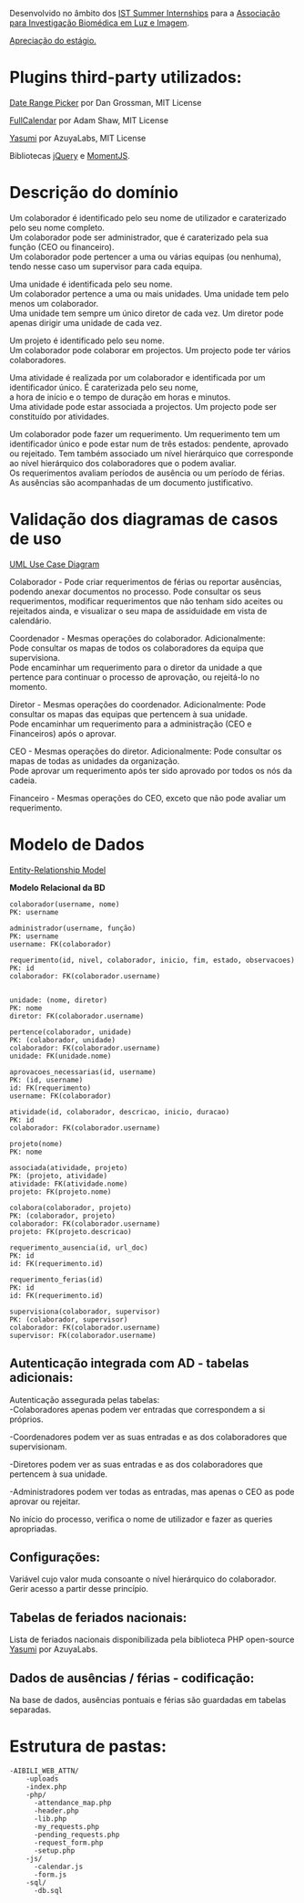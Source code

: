 Desenvolvido no âmbito dos [IST Summer Internships](https://istsi.org/) para a [Associação para Investigação Biomédica em Luz e Imagem](https://www.aibili.pt/).

[Apreciação do estágio.](https://github.com/HiveMindize/AIBILI_WEB_ATTN/blob/master/AIBILI_WEB_ATTN/docs/Aprecia%C3%A7%C3%A3o.pdf)

# Plugins third-party utilizados:
[Date Range Picker](http://www.daterangepicker.com/) por Dan Grossman, MIT License

[FullCalendar](https://fullcalendar.io/) por Adam Shaw, MIT License

[Yasumi](https://azuyalabs.github.io/yasumi/) por AzuyaLabs, MIT License

Bibliotecas [jQuery](https://jquery.com/) e [MomentJS](https://momentjs.com/).

# Descrição do domínio
Um colaborador é identificado pelo seu nome de utilizador e caraterizado pelo seu nome completo.  
Um colaborador pode ser administrador, que é caraterizado pela sua função (CEO ou financeiro).  
Um colaborador pode pertencer a uma ou várias equipas (ou nenhuma), tendo nesse caso um supervisor para cada equipa.  

Uma unidade é identificada pelo seu nome.  
Um colaborador pertence a uma ou mais unidades. Uma unidade tem pelo menos um colaborador.  
Uma unidade tem sempre um único diretor de cada vez. Um diretor pode apenas dirigir uma unidade de cada vez.  

Um projeto é identificado pelo seu nome.  
Um colaborador pode colaborar em projectos. Um projecto pode ter vários colaboradores.  

Uma atividade é realizada por um colaborador e identificada por um identificador único. É caraterizada pelo seu nome,  
a hora de início e o tempo de duração em horas e minutos.  
Uma atividade pode estar associada a projectos. Um projecto pode ser constituído por atividades.  

Um colaborador pode fazer um requerimento. Um requerimento tem um identificador único e pode estar num de três estados: pendente, aprovado ou rejeitado. Tem também associado um nível hierárquico que
corresponde ao nível hierárquico dos colaboradores que o podem avaliar.  
Os requerimentos avaliam períodos de ausência ou um período de férias. As ausências são  acompanhadas de um documento justificativo.  

# Validação dos diagramas de casos de uso
[UML Use Case Diagram](https://github.com/HiveMindize/AIBILI_WEB_ATTN/blob/master/AIBILI_WEB_ATTN/docs/UML%20Use%20Cases%20AIBILI_WEB_ATTN.pdf)

Colaborador - Pode criar requerimentos de férias ou reportar ausências, podendo anexar documentos no processo. Pode
                  consultar os seus requerimentos, modificar requerimentos que não tenham sido aceites ou rejeitados ainda, e
                  visualizar o seu mapa de assiduidade em vista de calendário.

Coordenador - Mesmas operações do colaborador. Adicionalmente:  
                  Pode consultar os mapas de todos os colaboradores da equipa que supervisiona.  
                  Pode encaminhar um requerimento para o diretor da unidade a que pertence para continuar o processo de
                  aprovação, ou rejeitá-lo no momento.

Diretor - Mesmas operações do coordenador. Adicionalmente:
              Pode consultar  os mapas das equipas que pertencem à sua unidade.  
              Pode encaminhar um requerimento para a administração (CEO e Financeiros) após o aprovar.

CEO - Mesmas operações do diretor. Adicionalmente:
          Pode consultar os mapas de todas as unidades da organização.  
          Pode aprovar um requerimento após ter sido aprovado por todos os nós da cadeia.

Financeiro - Mesmas operações do CEO, exceto que não pode avaliar um requerimento.


# Modelo de Dados
[Entity-Relationship Model](https://github.com/HiveMindize/AIBILI_WEB_ATTN/blob/master/AIBILI_WEB_ATTN/docs/ERD%20AIBILI_WEB_ATTN.pdf)

**Modelo Relacional da BD**

```
colaborador(username, nome)
PK: username

administrador(username, função)
PK: username
username: FK(colaborador)

requerimento(id, nivel, colaborador, inicio, fim, estado, observacoes)
PK: id
colaborador: FK(colaborador.username)


unidade: (nome, diretor)
PK: nome
diretor: FK(colaborador.username)

pertence(colaborador, unidade)
PK: (colaborador, unidade)
colaborador: FK(colaborador.username)
unidade: FK(unidade.nome)

aprovacoes_necessarias(id, username)
PK: (id, username)
id: FK(requerimento)
username: FK(colaborador)

atividade(id, colaborador, descricao, inicio, duracao)
PK: id 
colaborador: FK(colaborador.username)

projeto(nome)
PK: nome

associada(atividade, projeto)
PK: (projeto, atividade)
atividade: FK(atividade.nome)
projeto: FK(projeto.nome)

colabora(colaborador, projeto)
PK: (colaborador, projeto)
colaborador: FK(colaborador.username)
projeto: FK(projeto.descricao)

requerimento_ausencia(id, url_doc)
PK: id
id: FK(requerimento.id)

requerimento_ferias(id)
PK: id
id: FK(requerimento.id)

supervisiona(colaborador, supervisor)
PK: (colaborador, supervisor)
colaborador: FK(colaborador.username)
supervisor: FK(colaborador.username)
```

## Autenticação integrada com AD - tabelas adicionais:

Autenticação assegurada pelas tabelas:  
-Colaboradores apenas podem ver entradas que correspondem a si próprios. 

-Coordenadores podem ver as suas entradas e as dos colaboradores que supervisionam.

-Diretores podem ver as suas entradas e as dos colaboradores que pertencem à sua unidade.

-Administradores podem ver todas as entradas, mas apenas o CEO as pode aprovar ou rejeitar.

No início do processo, verifica o nome de utilizador e fazer as queries apropriadas.

## Configurações:
Variável cujo valor muda consoante o nível hierárquico do colaborador. Gerir acesso a partir desse princípio.

## Tabelas de feriados nacionais:
Lista de feriados nacionais disponibilizada pela biblioteca PHP open-source [Yasumi](https://azuyalabs.github.io/yasumi/) por AzuyaLabs.

## Dados de ausências / férias - codificação:
Na base de dados, ausências pontuais e férias são guardadas em tabelas separadas.

# Estrutura de pastas:
    -AIBILI_WEB_ATTN/
        -uploads
        -index.php
        -php/
          -attendance_map.php
          -header.php
          -lib.php
          -my_requests.php
          -pending_requests.php
          -request_form.php
          -setup.php
        -js/
          -calendar.js
          -form.js
        -sql/
          -db.sql